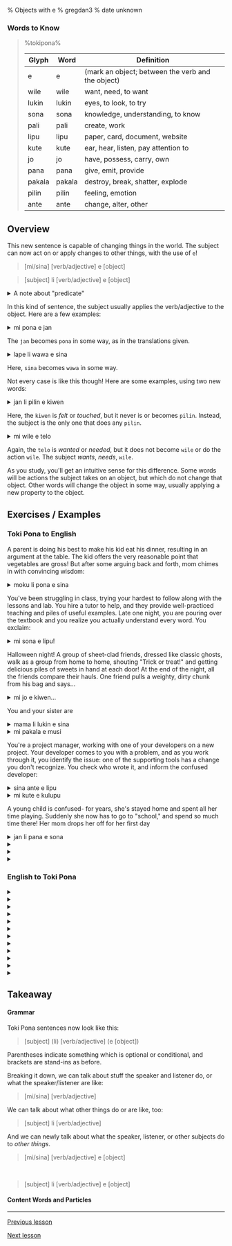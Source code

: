 % Objects with e
% gregdan3
% date unknown

### Words to Know

> %tokipona%
>
> | Glyph  | Word   | Definition                                        |
> | ------ | ------ | ------------------------------------------------- |
> | e      | e      | (mark an object; between the verb and the object) |
> | wile   | wile   | want, need, to want                               |
> | lukin  | lukin  | eyes, to look, to try                             |
> | sona   | sona   | knowledge, understanding, to know                 |
> | pali   | pali   | create, work                                      |
> | lipu   | lipu   | paper, card, document, website                    |
> | kute   | kute   | ear, hear, listen, pay attention to               |
> | jo     | jo     | have, possess, carry, own                         |
> | pana   | pana   | give, emit, provide                               |
> | pakala | pakala | destroy, break, shatter, explode                  |
> | pilin  | pilin  | feeling, emotion                                  |
> | ante   | ante   | change, alter, other                              |

## Overview

This new sentence is capable of changing things in the world. The subject can now act on or apply changes to other things, with the use of `e`!

> [mi/sina] [verb/adjective] e [object]

> [subject] li [verb/adjective] e [object]

<details><summary>A note about "predicate"</summary>

In common grammatical terms, "predicate" refers to the entire verb clause, including the object(s) of the sentence.
It would be slightly more convenient, but disingenuous, to keep using predicate in place of the verb/adjective.
I considered it wrong enough to replace, meaning the alternative is to always use "verb/adjective" instead... Which is differently disingenuous!
You can't win, unless you invent a word.

Anyway, that grammatical position can be a verb, adjective, or both. It can also do other things which we'll get to, and it is the _start_ of the predicate.

</details>

In this kind of sentence, the subject usually applies the verb/adjective to the object. Here are a few examples:

<details> <summary> mi pona e jan </summary>

- I help somebody.
- I improve people.
- I heal people.
- I tend to people.
- I make people feel better.

</details>

The `jan` becomes `pona` in some way, as in the translations given.

<details> <summary> lape li wawa e sina </summary>

- Sleep makes you stronger
- Rest makes you confident
- Napping makes you energetic
- Relaxing energizes you

</details>

Here, `sina` becomes `wawa` in some way.

Not every case is like this though! Here are some examples, using two new words:

<details> <summary> jan li pilin e kiwen </summary>

- The person feels a rock.
- Somebody touched metal.
- Everyone touched this stone.
- People have been feeling this rock.

</details>

Here, the `kiwen` is _felt_ or _touched_, but it never is or becomes `pilin`.
Instead, the subject is the only one that does any `pilin`.

<details> <summary> mi wile e telo </summary>

- I want water
- I need water
- I need (liquid) fuel
- I am thirsty

</details>

Again, the `telo` is _wanted_ or _needed_, but it does not become `wile` or do the action `wile`. The subject _wants_, _needs_, `wile`.

As you study, you'll get an intuitive sense for this difference.
Some words will be actions the subject takes on an object, but which do not change that object.
Other words will change the object in some way, usually applying a new property to the object.

## Exercises / Examples

### Toki Pona to English

A parent is doing his best to make his kid eat his dinner, resulting in an argument at the table. The kid offers the very reasonable point that vegetables are gross! But after some arguing back and forth, mom chimes in with convincing wisdom:

<details> <summary> moku li pona e sina </summary>

The food will make you feel better!

---

- Food makes you nicer
- Eating makes you friendlier
- Food heals you
- Food improves you

</details>

You've been struggling in class, trying your hardest to follow along with the lessons and lab. You hire a tutor to help, and they provide well-practiced teaching and piles of useful examples. Late one night, you are pouring over the textbook and you realize you actually understand every word. You exclaim:

<details> <summary> mi sona e lipu! </summary>

I understood the textbook!

---

</details>

Halloween night! A group of sheet-clad friends, dressed like classic ghosts, walk as a group from home to home, shouting "Trick or treat!" and getting delicious piles of sweets in hand at each door! At the end of the night, all the friends compare their hauls. One friend pulls a weighty, dirty chunk from his bag and says...

<details> <summary> mi jo e kiwen... </summary>

I have a rock...

---

- I have metal.
- I own a pebble.
- I have a gem!
- I have gravel!
- I have a durable chunk.

</details>

You and your sister are

<details> <summary> mama li lukin e sina </summary>

Mom is looking at you!

---

- Mom is looking at you
- Dad is

</details>

<details> <summary> mi pakala e musi </summary>

---

</details>

You're a project manager, working with one of your developers on a new project. Your developer comes to you with a problem, and as you work through it, you identify the issue: one of the supporting tools has a change you don't recognize. You check who wrote it, and inform the confused developer:

<details> <summary> sina ante e lipu </summary>

You changed the code...

---

- You edited the book
- Y'all appended to the textbook
- You altered the contract
- You amended the report
- You folded the paper

</details>

<details> <summary> mi kute e kulupu </summary>

---

</details>

A young child is confused- for years, she's stayed home and spent all her time playing. Suddenly she now has to go to "school," and spend so much time there! Her mom drops her off for her first day

<details> <summary> jan li pana e sona </summary>

---

</details>

<details> <summary>   </summary>

---

</details>

<details> <summary> </summary>

---

</details>

<details> <summary> </summary>

---

</details>

### English to Toki Pona

<details> <summary> </summary>

---

</details>
<details> <summary> </summary>

---

</details>
<details> <summary> </summary>

---

</details>
<details> <summary> </summary>

---

</details>
<details> <summary> </summary>

---

</details>
<details> <summary> </summary>

---

</details>
<details> <summary> </summary>

---

</details>
<details> <summary> </summary>

---

</details>
<details> <summary> </summary>

---

</details>
<details> <summary> </summary>

---

</details>
<details> <summary> </summary>

---

</details>
<details> <summary> </summary>

---

</details>

## Takeaway

#### Grammar

Toki Pona sentences now look like this:

> [subject] (li) [verb/adjective] (e [object])

Parentheses indicate something which is optional or conditional, and brackets are stand-ins as before.

Breaking it down, we can talk about stuff the speaker and listener do, or what the speaker/listener are like:

> [mi/sina] [verb/adjective]

We can talk about what other things do or are like, too:

> [subject] li [verb/adjective]

And we can newly talk about what the speaker, listener, or other subjects do to _other things_.

> [mi/sina] [verb/adjective] e [object]

<br>

> [subject] li [verb/adjective] e [object]

#### Content Words and Particles

---

[Previous lesson](./li.html)

[Next lesson](./ona-ni.html)
